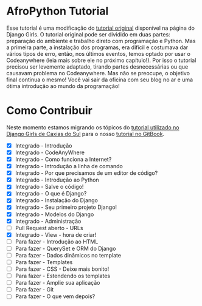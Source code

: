 # AfroPython Tutorial

Esse tutorial é uma modificação do [tutorial original](https://tutorial.djangogirls.org/pt/) disponível na página do Django Girls.
O tutorial original pode ser dividido em duas partes: preparação do ambiente e trabalho direto com programação e Python. Mas a primeira parte, a instalação dos programas, era difícil e costumava dar vários tipos de erro, então, nos últimos eventos, temos optado por usar o Codeanywhere (leia mais sobre ele no próximo capítulo!). Por isso o tutorial precisou ser levemente adaptado, tirando partes desnecessárias ou que causavam problema no Codeanywhere.
Mas não se preocupe, o objetivo final continua o mesmo! Você vai sair da oficina com seu blog no ar e uma ótima introdução ao mundo da programação!

# Como Contribuir

Neste momento estamos migrando os tópicos do [tutorial utilizado no Django Girls de Caxias do Sul](https://docs.google.com/document/d/15asJrEfA6FvN1jHBqYwVDWc_e1MsUo9YH_on5HYR_Cc/edit?usp=sharing) para o nosso [tutorial no GitBook](https://afropython.gitbooks.io/tutorial/content/).

- [x] Integrado - Introdução
- [x] Integrado - CodeAnyWhere
- [x] Integrado - Como funciona a Internet?
- [x] Integrado - Introdução a linha de comando
- [x] Integrado - Por que precisamos de um editor de código?
- [x] Integrado - Introdução ao Python
- [x] Integrado - Salve o código!
- [x] Integrado - O que é Django?
- [x] Integrado - Instalação do Django
- [x] Integrado - Seu primeiro projeto Django!
- [x] Integrado - Modelos do Django
- [x] Integrado - Administração
- [ ] Pull Request aberto - URLs
- [x] Integrado - View - hora de criar!
- [ ] Para fazer - Introdução ao HTML
- [ ] Para fazer - QuerySet e ORM do Django
- [ ] Para fazer - Dados dinâmicos no template
- [ ] Para fazer - Templates
- [ ] Para fazer - CSS - Deixe mais bonito!
- [ ] Para fazer - Estendendo os templates
- [ ] Para fazer - Amplie sua aplicação
- [ ] Para fazer - Git
- [ ] Para fazer - O que vem depois?